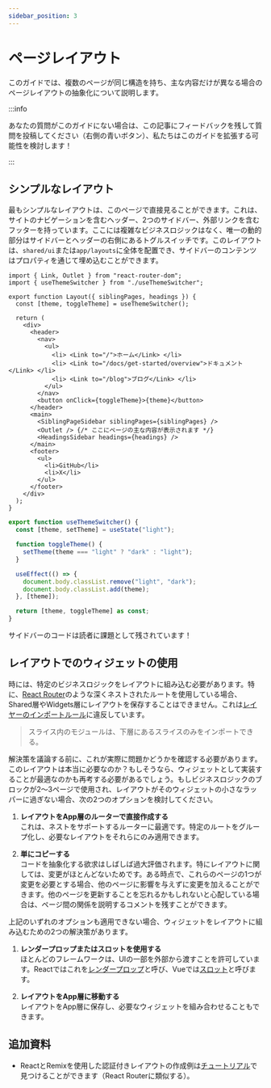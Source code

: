 ```yaml
---
sidebar_position: 3
---
```


# ページレイアウト

このガイドでは、複数のページが同じ構造を持ち、主な内容だけが異なる場合のページレイアウトの抽象化について説明します。

:::info

あなたの質問がこのガイドにない場合は、この記事にフィードバックを残して質問を投稿してください（右側の青いボタン）、私たちはこのガイドを拡張する可能性を検討します！

:::

## シンプルなレイアウト

最もシンプルなレイアウトは、このページで直接見ることができます。これは、サイトのナビゲーションを含むヘッダー、2つのサイドバー、外部リンクを含むフッターを持っています。ここには複雑なビジネスロジックはなく、唯一の動的部分はサイドバーとヘッダーの右側にあるトグルスイッチです。このレイアウトは、`shared/ui`または`app/layouts`に全体を配置でき、サイドバーのコンテンツはプロパティを通じて埋め込むことができます。

```tsx title="shared/ui/layout/Layout.tsx"
import { Link, Outlet } from "react-router-dom";
import { useThemeSwitcher } from "./useThemeSwitcher";

export function Layout({ siblingPages, headings }) {
  const [theme, toggleTheme] = useThemeSwitcher();

  return (
    <div>
      <header>
        <nav>
          <ul>
            <li> <Link to="/">ホーム</Link> </li>
            <li> <Link to="/docs/get-started/overview">ドキュメント</Link> </li>
            <li> <Link to="/blog">ブログ</Link> </li>
          </ul>
        </nav>
        <button onClick={toggleTheme}>{theme}</button>
      </header>
      <main>
        <SiblingPageSidebar siblingPages={siblingPages} />
        <Outlet /> {/* ここにページの主な内容が表示されます */}
        <HeadingsSidebar headings={headings} />
      </main>
      <footer>
        <ul>
          <li>GitHub</li>
          <li>X</li>
        </ul>
      </footer>
    </div>
  );
}
```

```ts title="shared/ui/layout/useThemeSwitcher.ts"
export function useThemeSwitcher() {
  const [theme, setTheme] = useState("light");

  function toggleTheme() {
    setTheme(theme === "light" ? "dark" : "light");
  }

  useEffect(() => {
    document.body.classList.remove("light", "dark");
    document.body.classList.add(theme);
  }, [theme]);

  return [theme, toggleTheme] as const;
}
```


サイドバーのコードは読者に課題として残されています！

## レイアウトでのウィジェットの使用

時には、特定のビジネスロジックをレイアウトに組み込む必要があります。特に、[React Router][ext-react-router]のような深くネストされたルートを使用している場合、Shared層やWidgets層にレイアウトを保存することはできません。これは[レイヤーのインポートルール][import-rule-on-layers]に違反しています。

> スライス内のモジュールは、下層にあるスライスのみをインポートできる。

解決策を議論する前に、これが実際に問題かどうかを確認する必要があります。このレイアウトは本当に必要なのか？もしそうなら、ウィジェットとして実装することが最適なのかも再考する必要があるでしょう。もしビジネスロジックのブロックが2〜3ページで使用され、レイアウトがそのウィジェットの小さなラッパーに過ぎない場合、次の2つのオプションを検討してください。

1. **レイアウトをApp層のルーターで直接作成する**  
   これは、ネストをサポートするルーターに最適です。特定のルートをグループ化し、必要なレイアウトをそれらにのみ適用できます。

2. **単にコピーする**  
   コードを抽象化する欲求はしばしば過大評価されます。特にレイアウトに関しては、変更がほとんどないためです。ある時点で、これらのページの1つが変更を必要とする場合、他のページに影響を与えずに変更を加えることができます。他のページを更新することを忘れるかもしれないと心配している場合は、ページ間の関係を説明するコメントを残すことができます。

上記のいずれのオプションも適用できない場合、ウィジェットをレイアウトに組み込むための2つの解決策があります。

1. **レンダープロップまたはスロットを使用する**  
   ほとんどのフレームワークは、UIの一部を外部から渡すことを許可しています。Reactではこれを[レンダープロップ][ext-render-props]と呼び、Vueでは[スロット][ext-vue-slots]と呼びます。

2. **レイアウトをApp層に移動する**  
   レイアウトをApp層に保存し、必要なウィジェットを組み合わせることもできます。

## 追加資料

- ReactとRemixを使用した認証付きレイアウトの作成例は[チュートリアル][tutorial]で見つけることができます（React Routerに類似する）。

[tutorial]: /docs/get-started/tutorial
[import-rule-on-layers]: /docs/reference/layers#import-rule-on-layers
[ext-react-router]: https://reactrouter.com/
[ext-render-props]: https://www.patterns.dev/react/render-props-pattern/
[ext-vue-slots]: https://jp.vuejs.org/guide/components/slots
